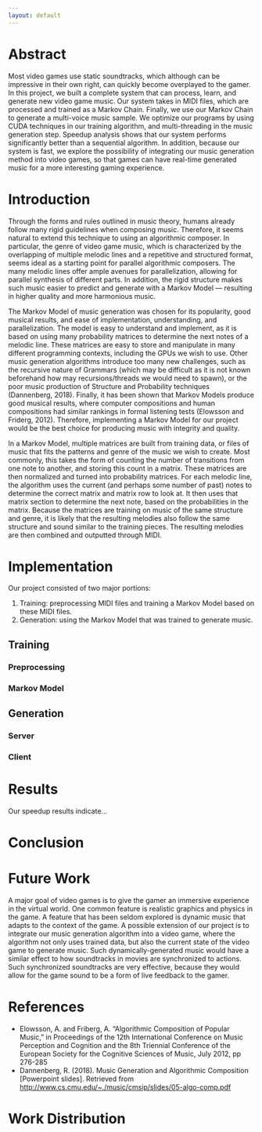 ```yaml
---
layout: default
---
```


# Abstract

Most video games use static soundtracks, which although can be impressive in their own right, can quickly become overplayed to the gamer. In this project, we built a complete system that can process, learn, and generate new video game music. Our system takes in MIDI files, which are processed and trained as a Markov Chain. Finally, we use our Markov Chain to generate a multi-voice music sample. We optimize our programs by using CUDA techniques in our training algorithm, and multi-threading in the music generation step. Speedup analysis shows that our system performs significantly better than a sequential algorithm. In addition, because our system is fast, we explore the possibility of integrating our music generation method into video games, so that games can have real-time generated music for a more interesting gaming experience.

# Introduction

Through the forms and rules outlined in music theory, humans already follow many rigid guidelines when composing music. Therefore, it seems natural to extend this technique to using an algorithmic composer. In particular, the genre of video game music, which is characterized by the overlapping of multiple melodic lines and a repetitive and structured format, seems ideal as a starting point for parallel algorithmic composers. The many melodic lines offer ample avenues for parallelization, allowing for parallel synthesis of different parts. In addition, the rigid structure makes such music easier to predict and generate with a Markov Model — resulting in higher quality and more harmonious music.

The Markov Model of music generation was chosen for its popularity, good musical results, and ease of implementation, understanding, and parallelization. The model is easy to understand and implement, as it is based on using many probability matrices to determine the next notes of a melodic line. These matrices are easy to store and manipulate in many different programming contexts, including the GPUs we wish to use. Other music generation algorithms introduce too many new challenges, such as the recursive nature of Grammars (which may be difficult as it is not known beforehand how may recursions/threads we would need to spawn), or the poor music production of Structure and Probability techniques (Dannenberg, 2018). Finally, it has been shown that Markov Models produce good musical results, where computer compositions and human compositions had similar rankings in formal listening tests (Elowsson and Friderg, 2012). Therefore, implementing a Markov Model for our project would be the best choice for producing music with integrity and quality.

In a Markov Model, multiple matrices are built from training data, or files of music that fits the patterns and genre of the music we wish to create. Most commonly, this takes the form of counting the number of transitions from one note to another, and storing this count in a matrix. These matrices are then normalized and turned into probability matrices. For each melodic line, the algorithm uses the current (and perhaps some number of past) notes to determine the correct matrix and matrix row to look at. It then uses that matrix section to determine the next note, based on the probabilities in the matrix. Because the matrices are training on music of the same structure and genre, it is likely that the resulting melodies also follow the same structure and sound similar to the training pieces. The resulting melodies are then combined and outputted through MIDI.

# Implementation

Our project consisted of two major portions:

1. Training: preprocessing MIDI files and training a Markov Model based on these MIDI files.
2. Generation: using the Markov Model that was trained to generate music. 

## Training

### Preprocessing

### Markov Model

## Generation

### Server

### Client

# Results

Our speedup results indicate...

# Conclusion

# Future Work

A major goal of video games is to give the gamer an immersive experience in the virtual world. One common feature is realistic graphics and physics in the game. A feature that has been seldom explored is dynamic music that adapts to the context of the game. A possible extension of our project is to integrate our music generation algorithm into a video game, where the algorithm not only uses trained data, but also the current state of the video game to generate music. Such dynamically-generated music would have a similar effect to how soundtracks in movies are synchronized to actions. Such synchronized soundtracks are very effective, because they would allow for the game sound to be a form of live feedback to the gamer.

# References

- Elowsson, A. and Friberg, A. “Algorithmic Composition of Popular Music,” in Proceedings of the 12th International Conference on Music Perception and Cognition and the 8th Triennial Conference of the European Society for the Cognitive Sciences of Music, July 2012, pp 276-285
- Dannenberg, R. (2018). Music Generation and Algorithmic Composition [Powerpoint slides]. Retrieved from http://www.cs.cmu.edu/~./music/cmsip/slides/05-algo-comp.pdf

# Work Distribution